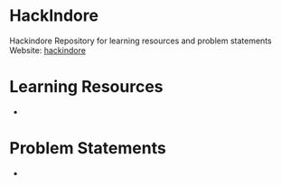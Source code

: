 # HackIndore
Hackindore Repository for learning resources and problem statements
Website: [hackindore](https://hackindore.splashthat.com)

# Learning Resources
* 


# Problem Statements
* 
